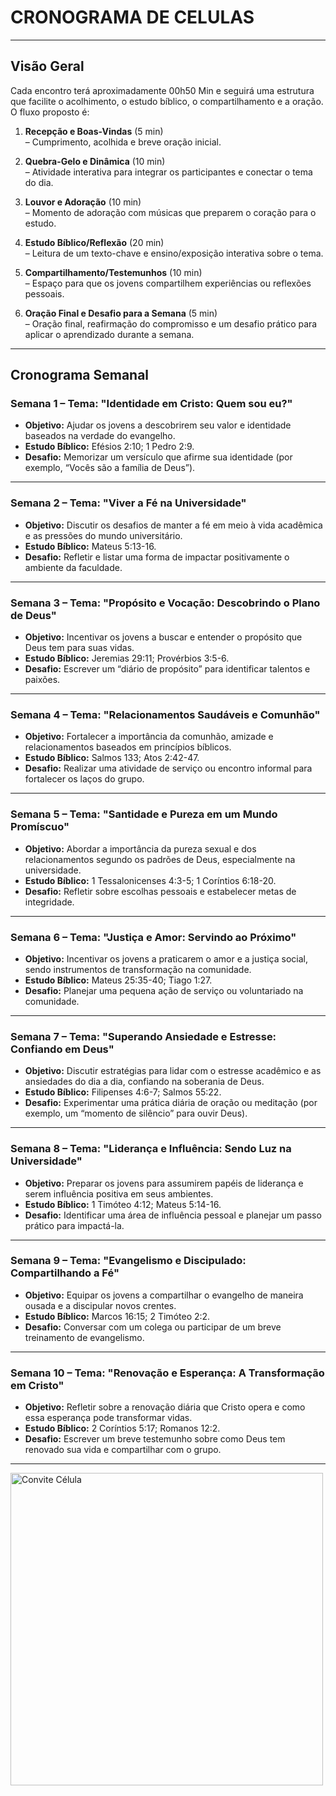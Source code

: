 # CRONOGRAMA DE CELULAS

---

## Visão Geral

Cada encontro terá aproximadamente 00h50 Min e seguirá uma estrutura que facilite o acolhimento, o estudo bíblico, o compartilhamento e a oração. O fluxo proposto é:

1. **Recepção e Boas-Vindas** (5 min)  
    – Cumprimento, acolhida e breve oração inicial.
    
2. **Quebra-Gelo e Dinâmica** (10 min)  
    – Atividade interativa para integrar os participantes e conectar o tema do dia.
    
3. **Louvor e Adoração** (10 min)  
    – Momento de adoração com músicas que preparem o coração para o estudo.
    
4. **Estudo Bíblico/Reflexão** (20 min)  
    – Leitura de um texto-chave e ensino/exposição interativa sobre o tema.
    
5. **Compartilhamento/Testemunhos** (10 min)  
    – Espaço para que os jovens compartilhem experiências ou reflexões pessoais.
    
6. **Oração Final e Desafio para a Semana** (5 min)  
    – Oração final, reafirmação do compromisso e um desafio prático para aplicar o aprendizado durante a semana.
    

---

## Cronograma Semanal

### **Semana 1 – Tema: "Identidade em Cristo: Quem sou eu?"**

- **Objetivo:** Ajudar os jovens a descobrirem seu valor e identidade baseados na verdade do evangelho.
- **Estudo Bíblico:** Efésios 2:10; 1 Pedro 2:9.
- **Desafio:** Memorizar um versículo que afirme sua identidade (por exemplo, “Vocês são a família de Deus”).

---

### **Semana 2 – Tema: "Viver a Fé na Universidade"**

- **Objetivo:** Discutir os desafios de manter a fé em meio à vida acadêmica e as pressões do mundo universitário.
- **Estudo Bíblico:** Mateus 5:13-16.
- **Desafio:** Refletir e listar uma forma de impactar positivamente o ambiente da faculdade.

---

### **Semana 3 – Tema: "Propósito e Vocação: Descobrindo o Plano de Deus"**

- **Objetivo:** Incentivar os jovens a buscar e entender o propósito que Deus tem para suas vidas.
- **Estudo Bíblico:** Jeremias 29:11; Provérbios 3:5-6.
- **Desafio:** Escrever um “diário de propósito” para identificar talentos e paixões.

---

### **Semana 4 – Tema: "Relacionamentos Saudáveis e Comunhão"**

- **Objetivo:** Fortalecer a importância da comunhão, amizade e relacionamentos baseados em princípios bíblicos.
- **Estudo Bíblico:** Salmos 133; Atos 2:42-47.
- **Desafio:** Realizar uma atividade de serviço ou encontro informal para fortalecer os laços do grupo.

---

### **Semana 5 – Tema: "Santidade e Pureza em um Mundo Promíscuo"**

- **Objetivo:** Abordar a importância da pureza sexual e dos relacionamentos segundo os padrões de Deus, especialmente na universidade.
- **Estudo Bíblico:** 1 Tessalonicenses 4:3-5; 1 Coríntios 6:18-20.
- **Desafio:** Refletir sobre escolhas pessoais e estabelecer metas de integridade.

---

### **Semana 6 – Tema: "Justiça e Amor: Servindo ao Próximo"**

- **Objetivo:** Incentivar os jovens a praticarem o amor e a justiça social, sendo instrumentos de transformação na comunidade.
- **Estudo Bíblico:** Mateus 25:35-40; Tiago 1:27.
- **Desafio:** Planejar uma pequena ação de serviço ou voluntariado na comunidade.

---

### **Semana 7 – Tema: "Superando Ansiedade e Estresse: Confiando em Deus"**

- **Objetivo:** Discutir estratégias para lidar com o estresse acadêmico e as ansiedades do dia a dia, confiando na soberania de Deus.
- **Estudo Bíblico:** Filipenses 4:6-7; Salmos 55:22.
- **Desafio:** Experimentar uma prática diária de oração ou meditação (por exemplo, um “momento de silêncio” para ouvir Deus).

---

### **Semana 8 – Tema: "Liderança e Influência: Sendo Luz na Universidade"**

- **Objetivo:** Preparar os jovens para assumirem papéis de liderança e serem influência positiva em seus ambientes.
- **Estudo Bíblico:** 1 Timóteo 4:12; Mateus 5:14-16.
- **Desafio:** Identificar uma área de influência pessoal e planejar um passo prático para impactá-la.

---

### **Semana 9 – Tema: "Evangelismo e Discipulado: Compartilhando a Fé"**

- **Objetivo:** Equipar os jovens a compartilhar o evangelho de maneira ousada e a discipular novos crentes.
- **Estudo Bíblico:** Marcos 16:15; 2 Timóteo 2:2.
- **Desafio:** Conversar com um colega ou participar de um breve treinamento de evangelismo.

---

### **Semana 10 – Tema: "Renovação e Esperança: A Transformação em Cristo"**

- **Objetivo:** Refletir sobre a renovação diária que Cristo opera e como essa esperança pode transformar vidas.
- **Estudo Bíblico:** 2 Coríntios 5:17; Romanos 12:2.
- **Desafio:** Escrever um breve testemunho sobre como Deus tem renovado sua vida e compartilhar com o grupo.

---
<img src="https://raw.githubusercontent.com/LucasSlessa/Estudos_Biblicos/main/Convite_Celula.png" alt="Convite Célula" width="500">




